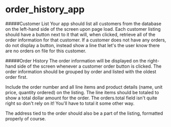 # order_history_app

#####Customer List
Your app should list all customers from the database on the left-hand side of the screen upon page load. Each customer listing should have a button next to it that will, when clicked, retrieve all of the order information for that customer. If a customer does not have any orders, do not display a button, instead show a line that let's the user know there are no orders on file for this customer.

#####Order History
The order information will be displayed on the right-hand side of the screen whenever a customer order button is clicked. The order information should be grouped by order and listed with the oldest order first.

Include the order number and all line items and product details (name, unit price, quantity ordered) on the listing. The line items should be totaled to show a total dollar amount for the order. The orders.total field isn't quite right so don't rely on it! You'll have to total it some other way.

The address tied to the order should also be a part of the listing, formatted properly of course.
